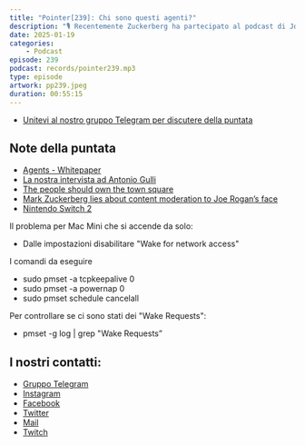 ```yaml
---
title: "Pointer[239]: Chi sono questi agenti?"
description: "🎙️ Recentemente Zuckerberg ha partecipato al podcast di Joe Rogan. In questa occasione si sono toccati tanti temi 'caldi' come la disinformazione, l'AI e il lavoro del futuro e gli ultimi cambiamenti di Meta. Ne avete sentito parlare? Cosa ne pensate? 🤖 Il 2025 sarà l'anno degli agenti? Non possiamo saperlo, abbiamo però discusso del whitepaper recentemente rilasciato da Google e riguardante proprio questa tematica.  👾 Per concludere, finalmente possiamo parlare della Nintendo Switch 2 non più solo come un rumor! Nintendo ha infatti rilasciato il primo video promozionale della nuova console. Non conosciamo ancora troppi dettagli e infatti ci siamo lanciati andare a qualche speculazione sulle possibili novità!"
date: 2025-01-19
categories:
    - Podcast
episode: 239
podcast: records/pointer239.mp3
type: episode
artwork: pp239.jpeg
duration: 00:55:15
---
```


-   [Unitevi al nostro gruppo Telegram per discutere della puntata](https://t.me/pointerpodcastgruppo)

## Note della puntata

- [Agents - Whitepaper](https://www.kaggle.com/whitepaper-agents)
- [La nostra intervista ad Antonio Gulli](https://pointerpodcast.it/p/pointer49-dallunipi-a-google-con-antonio-gulli/)
- [The people should own the town square](https://blog.joinmastodon.org/2025/01/the-people-should-own-the-town-square/)
- [Mark Zuckerberg lies about content moderation to Joe Rogan’s face](https://www.theverge.com/2025/1/10/24341117/mark-zuckerberg-facebook-joe-rogan-lies)
- [Nintendo Switch 2](https://www.youtube.com/watch?v=itpcsQQvgAQ)

Il problema per Mac Mini che si accende da solo: 
- Dalle impostazioni disabilitare "Wake for network access"

I comandi da eseguire
- sudo pmset -a tcpkeepalive 0
- sudo pmset -a powernap 0
- sudo pmset schedule cancelall

Per controllare se ci sono stati dei "Wake Requests":
- pmset -g log | grep "Wake Requests”

## I nostri contatti:

-   [Gruppo Telegram](https://t.me/pointerpodcastgruppo)
-   [Instagram](https://www.instagram.com/pointerpodcast/)
-   [Facebook](https://www.facebook.com/pointerPodcast/)
-   [Twitter](https://twitter.com/PointerPodcast)
-   [Mail](info@pointerpodcast.it)
-   [Twitch](https://www.twitch.tv/pointerpodcast)


